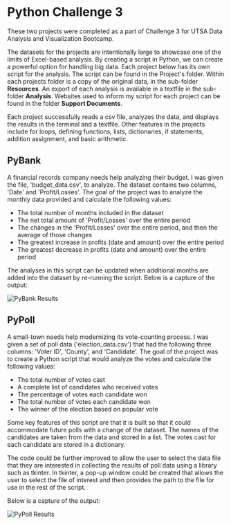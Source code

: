 # Python Challenge 3

These two projects were completed as a part of Challenge 3 for UTSA Data Analysis and Visualization Bootcamp.

The datasets for the projects are intentionally large to showcase one of the limits of Excel-based analysis. By creating a script in Python, we can create a powerful option for handling big data. Each project below has its own script for the analysis. The script can be found in the Project's folder. Within each projects folder is a copy of the original data, in the sub-folder **Resources**. An export of each analysis is available in a textfile in the sub-folder **Analysis**. Websites used to inform my script for each project can be found in the folder **Support Documents**.

Each project successfully reads a csv file, analyzes the data, and displays the results in the terminal and a textfile. Other features in the projects include for loops, defining functions, lists, dictionaries, if statements, addition assignment, and basic arithmetic.

## PyBank

A financial records company needs help analyzing their budget. I was given the file, 'budget_data.csv', to analyze. The dataset contains two columns, 'Date' and 'Profit/Losses'. The goal of the project was to analyze the monthly data provided and calculate the following values:

* The total number of months included in the dataset
* The net total amount of 'Profit/Losses' over the entire period
* The changes in the 'Profit/Losses' over the entire period, and then the average of those changes
* The greatest increase in profits (date and amount) over the entire period
* The greatest decrease in profits (date and amount) over the entire period

The analyses in this script can be updated when additional months are added into the dataset by re-running the script. Below is a capture of the output:

![PyBank Results](https://github.com/sarsteg/python_challenge3/blob/d1e12e61ba80f76e281625d2b0a55632963ffd88/PyBank/Analysis/PyBank%20Results.png)

## PyPoll

A small-town needs help modernizing its vote-counting process. I was given a set of poll data ('election_data.csv') that had the following three columns: 'Voter ID', 'County', and 'Candidate'. The goal of the project was to create a Python script that would analyze the votes and calculate the following values:

* The total number of votes cast
* A complete list of candidates who received votes
* The percentage of votes each candidate won
* The total number of votes each candidate won
* The winner of the election based on popular vote

Some key features of this script are that it is built so that it could accommodate future polls with a change of the dataset. The names of the candidates are taken from the data and stored in a list. The votes cast for each candidate are stored in a dictionary.

The code could be further improved to allow the user to select the data file that they are interested in collecting the results of poll data using a library such as tkinter. In tkinter, a pop-up window could be created that allows the user to select the file of interest and then provides the path to the file for use in the rest of the script.

Below is a capture of the output:

![PyPoll Results](https://github.com/sarsteg/python_challenge3/blob/d1e12e61ba80f76e281625d2b0a55632963ffd88/PyPoll/Analysis/PyPoll%20Results.png)
